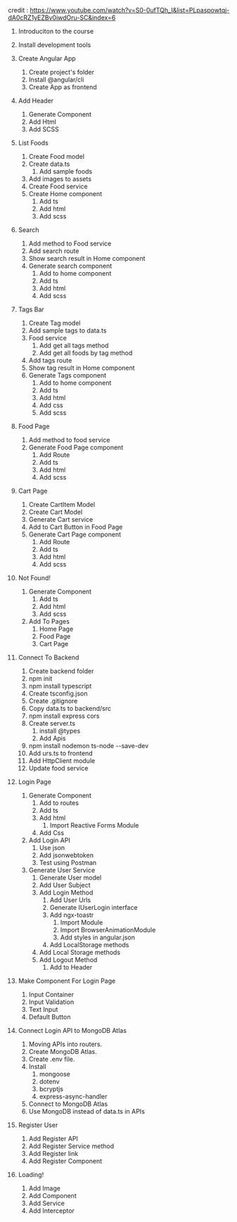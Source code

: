 credit : https://www.youtube.com/watch?v=S0-0ufTQh_I&list=PLpaspowtqj-dA0cRZ1yEZBv0iwdOru-SC&index=6

1. Introduciton to the course
2. Install development tools
3. Create Angular App
   1. Create project's folder
   2. Install @angular/cli
   3. Create App as frontend
4. Add Header
   1. Generate Component
   2. Add Html
   3. Add SCSS
5. List Foods
   1. Create Food model
   2. Create data.ts
      1. Add sample foods
   3. Add images to assets
   4. Create Food service
   5. Create Home component
      1. Add ts
      2. Add html
      3. Add scss
6. Search
   1. Add method to Food service
   2. Add search route
   3. Show search result in Home component
   4. Generate search component
      1. Add to home component
      2. Add ts
      3. Add html
      4. Add scss
7. Tags Bar

   1. Create Tag model
   2. Add sample tags to data.ts
   3. Food service
      1. Add get all tags method
      2. Add get all foods by tag method
   4. Add tags route
   5. Show tag result in Home component
   6. Generate Tags component
      1. Add to home component
      2. Add ts
      3. Add html
      4. Add css
      5. Add scss

8. Food Page

   1. Add method to food service
   2. Generate Food Page component
      1. Add Route
      2. Add ts
      3. Add html
      4. Add scss

9. Cart Page

   1. Create CartItem Model
   2. Create Cart Model
   3. Generate Cart service
   4. Add to Cart Button in Food Page
   5. Generate Cart Page component
      1. Add Route
      2. Add ts
      3. Add html
      4. Add scss

10. Not Found!

    1. Generate Component
       1. Add ts
       2. Add html
       3. Add scss
    2. Add To Pages
       1. Home Page
       2. Food Page
       3. Cart Page

11. Connect To Backend

    1. Create backend folder
    2. npm init
    3. npm install typescript
    4. Create tsconfig.json
    5. Create .gitignore
    6. Copy data.ts to backend/src
    7. npm install express cors
    8. Create server.ts
       1. install @types
       2. Add Apis
    9. npm install nodemon ts-node --save-dev
    10. Add urs.ts to frontend
    11. Add HttpClient module
    12. Update food service

12. Login Page

    1. Generate Component
       1. Add to routes
       2. Add ts
       3. Add html
          1. Import Reactive Forms Module
       4. Add Css
    2. Add Login API
       1. Use json
       2. Add jsonwebtoken
       3. Test using Postman
    3. Generate User Service
       1. Generate User model
       2. Add User Subject
       3. Add Login Method
          1. Add User Urls
          2. Generate IUserLogin interface
          3. Add ngx-toastr
             1. Import Module
             2. Import BrowserAnimationModule
             3. Add styles in angular.json
          4. Add LocalStorage methods
       4. Add Local Storage methods
       5. Add Logout Method
          1. Add to Header

13. Make Component For Login Page

    1. Input Container
    2. Input Validation
    3. Text Input
    4. Default Button

14. Connect Login API to MongoDB Atlas

    1. Moving APIs into routers.
    2. Create MongoDB Atlas.
    3. Create .env file.
    4. Install
       1. mongoose
       2. dotenv
       3. bcryptjs
       4. express-async-handler
    5. Connect to MongoDB Atlas
    6. Use MongoDB instead of data.ts in APIs

15. Register User

    1. Add Register API
    2. Add Register Service method
    3. Add Register link
    4. Add Register Component

16. Loading!
    1. Add Image
    2. Add Component
    3. Add Service
    4. Add Interceptor
